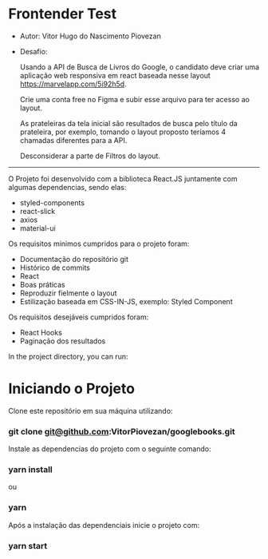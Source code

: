 # Frontender Test

* Autor: Vitor Hugo do Nascimento Piovezan
* Desafio: 

  Usando a API de Busca de Livros do Google, o candidato deve criar uma aplicação web responsiva em react baseada nesse layout https://marvelapp.com/5i92h5d.

  Crie uma conta free no Figma e subir esse arquivo para ter acesso ao layout.

  As prateleiras da tela inicial são resultados de busca pelo título da prateleira, por exemplo, tomando o layout proposto teríamos 4 chamadas diferentes para a API.

  Desconsiderar a parte de Filtros do layout.

_________________________________________________________________________________

O Projeto foi desenvolvido com a biblioteca React.JS juntamente com algumas dependencias, sendo elas:

* styled-components
* react-slick
* axios
* material-ui

Os requisitos minimos cumpridos para o projeto foram:

- Documentação do repositório git
- Histórico de commits
- React
- Boas práticas
- Reproduzir fielmente o layout
- Estilização baseada em CSS-IN-JS, exemplo: Styled Component

Os requisitos desejáveis cumpridos foram:

- React Hooks
- Paginação dos resultados

In the project directory, you can run:

# Iniciando o Projeto

Clone este repositório em sua máquina utilizando:

### git clone git@github.com:VitorPiovezan/googlebooks.git

Instale as dependencias do projeto com o seguinte comando:

### yarn install
ou
### yarn

Após a instalação das dependenciais inicie o projeto com:

### yarn start
